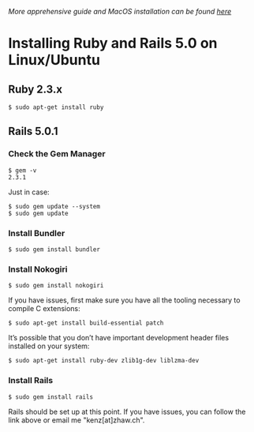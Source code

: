 *More apprehensive guide and MacOS installation can be found [here](http://railsapps.github.io/installing-rails.html)*

# Installing Ruby and Rails 5.0 on Linux/Ubuntu

## Ruby 2.3.x

```
$ sudo apt-get install ruby
```

## Rails 5.0.1

### Check the Gem Manager

```
$ gem -v
2.3.1
```

Just in case:
```
$ sudo gem update --system
$ sudo gem update
```

### Install Bundler

```
$ sudo gem install bundler
```

### Install Nokogiri

```
$ sudo gem install nokogiri
```

If you have issues, first make sure you have all the tooling necessary to compile C extensions:
```
$ sudo apt-get install build-essential patch
```

It’s possible that you don’t have important development header files installed on your system:
```
$ sudo apt-get install ruby-dev zlib1g-dev liblzma-dev
```

### Install Rails

```
$ sudo gem install rails
```

Rails should be set up at this point. If you have issues, you can follow the link above or email me "kenz[at]zhaw.ch".
